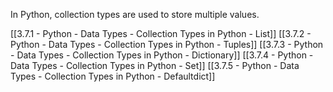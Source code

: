 In Python, collection types are used to store multiple values.

[[3.7.1 - Python - Data Types - Collection Types in Python - List]]
[[3.7.2 - Python - Data Types - Collection Types in Python - Tuples]]
[[3.7.3 - Python - Data Types - Collection Types in Python - Dictionary]]
[[3.7.4 - Python - Data Types - Collection Types in Python - Set]]
[[3.7.5 - Python - Data Types - Collection Types in Python - Defaultdict]]